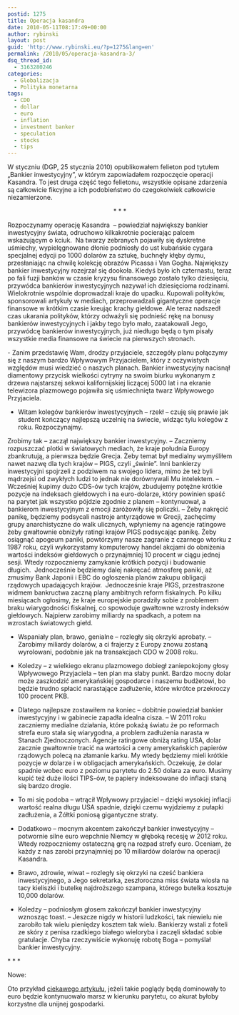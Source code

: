 ```yaml
---
postid: 1275
title: Operacja kasandra
date: 2010-05-11T08:17:49+00:00
author: rybinski
layout: post
guid: 'http://www.rybinski.eu/?p=1275&lang=en'
permalink: /2010/05/operacja-kasandra-3/
dsq_thread_id:
  - 3163280246
categories:
  - Globalizacja
  - Polityka monetarna
tags:
  - CDO
  - dollar
  - euro
  - inflation
  - investment banker
  - speculation
  - stocks
  - tips
---
```

W styczniu (DGP, 25 stycznia 2010) opublikowałem felieton pod tytułem „Bankier inwestycyjny”, w którym zapowiadałem rozpoczęcie operacji Kasandra. To jest druga część tego felietonu, wszystkie opisane zdarzenia są całkowicie fikcyjne a ich podobieństwo do czegokolwiek całkowicie niezamierzone.

<p align="center">
  * * *
</p>

Rozpoczynamy operację Kasandra  – powiedział największy bankier inwestycyjny świata, odruchowo kilkakrotnie pocierając palcem wskazującym o kciuk.  Na twarzy zebranych pojawiły się dyskretne uśmiechy, wypielęgnowane dłonie podniosły do ust kubańskie cygara specjalnej edycji po 1000 dolarów za sztukę, buchnęły kłęby dymu, przesłaniając na chwilę kolekcję obrazów Picassa i Van Gogha. Największy bankier inwestycyjny rozejrzał się dookoła. Kiedyś było ich czternastu, teraz po fali fuzji banków w czasie kryzysu finansowego zostało tylko dziesięciu, przywódca bankierów inwestycyjnych nazywał ich dziesięcioma rodzinami. Wielokrotnie wspólnie doprowadzali kraje do upadku. Kupowali polityków, sponsorowali artykuły w mediach, przeprowadzali gigantyczne operacje finansowe w krótkim czasie kreując krachy giełdowe. Ale teraz nadszedł czas ukarania polityków, którzy odważyli się podnieść rękę na bonusy bankierów inwestycyjnych i jakby tego było mało, zaatakowali Jego, przywódcę bankierów inwestycyjnych, już niedługo będą o tym pisały wszystkie media finansowe na świecie na pierwszych stronach.

<!--more-->- Zanim przedstawię Wam, drodzy przyjaciele, szczegóły planu połączymy się z naszym bardzo Wpływowym Przyjacielem, który z oczywistych względów musi wiedzieć o naszych planach. Bankier inwestycyjny nacisnął diamentowy przycisk wielkości cytryny na swoim biurku wykonanym z drzewa najstarszej sekwoi kalifornijskiej liczącej 5000 lat i na ekranie telewizora plazmowego pojawiła się uśmiechnięta twarz Wpływowego Przyjaciela.

- Witam kolegów bankierów inwestycyjnych – rzekł – czuję się prawie jak student kończący najlepszą uczelnię na świecie, widząc tylu kolegów z roku. Rozpoczynajmy.

Zrobimy tak – zaczął największy bankier inwestycyjny. – Zaczniemy rozpuszczać plotki w światowych mediach, że kraje południa Europy zbankrutują, a pierwsza będzie Grecja. Żeby temat był medialny wymyśliłem nawet nazwę dla tych krajów – PIGS, czyli „świnie”. Inni bankierzy inwestycyjni spojrzeli z podziwem na swojego lidera, mimo że też byli mądrzejsi od zwykłych ludzi to jednak nie dorównywali Mu intelektem. – Wcześniej kupimy dużo CDS-ów tych krajów, zbudujemy potężne krótkie pozycje na indeksach giełdowych i na euro-dolarze, który powinien spaść na parytet jak wszystko pójdzie zgodnie z planem – kontynuował, a bankierom inwestycyjnym z emocji zaróżowiły się policzki. – Żeby nakręcić panikę, będziemy podsycali nastroje antyrządowe w Grecji, zachęcimy grupy anarchistyczne do walk ulicznych, wpłyniemy na agencje ratingowe żeby gwałtownie obniżyły ratingi krajów PIGS podsycając panikę. Żeby osiągnąć apogeum paniki, powtórzymy nasze zagranie z czarnego wtorku z 1987 roku, czyli wykorzystamy komputerowy handel akcjami do obniżenia wartości indeksów giełdowych o przynajmniej 10 procent w ciągu jednej sesji. Wtedy rozpoczniemy zamykanie krótkich pozycji i budowanie długich.  Jednocześnie będziemy dalej nakręcać atmosferę paniki, aż zmusimy Bank Japonii i EBC do ogłoszenia planów zakupu obligacji rządowych upadających krajów.  Jednocześnie kraje PIGS, przestraszone widmem bankructwa zaczną plany ambitnych reform fiskalnych. Po kilku miesiącach ogłosimy, że kraje europejskie poradziły sobie z problemem braku wiarygodności fiskalnej, co spowoduje gwałtowne wzrosty indeksów giełdowych. Najpierw zarobimy miliardy na spadkach, a potem na wzrostach światowych giełd.

- Wspaniały plan, brawo, genialne – rozległy się okrzyki aprobaty. – Zarobimy miliardy dolarów, a ci frajerzy z Europy znowu zostaną wyrolowani, podobnie jak na transakcjach CDO w 2008 roku.

- Koledzy – z wielkiego ekranu plazmowego dobiegł zaniepokojony głosy Wpływowego Przyjaciela – ten plan ma słaby punkt. Bardzo mocny dolar może zaszkodzić amerykańskiej gospodarce i naszemu budżetowi, bo będzie trudno spłacić narastające zadłużenie, które wkrótce przekroczy 100 procent PKB.

- Dlatego najlepsze zostawiłem na koniec – dobitnie powiedział bankier inwestycyjny i w gabinecie zapadła idealna cisza. – W 2011 roku zaczniemy medialne działania, które pokażą światu że po reformach strefa euro stała się wiarygodna, a problem zadłużenia narasta w Stanach Zjednoczonych. Agencje ratingowe obniżą rating USA, dolar zacznie gwałtownie tracić na wartości a ceny amerykańskich papierów rządowych polecą na złamanie karku. My wtedy będziemy mieli krótkie pozycje w dolarze i w obligacjach amerykańskich. Oczekuję, że dolar spadnie wobec euro z poziomu parytetu do 2.50 dolara za euro. Musimy kupić też duże ilości TIPS-ów, te papiery indeksowane do inflacji staną się bardzo drogie.

- To mi się podoba – wtrącił Wpływowy przyjaciel – dzięki wysokiej inflacji wartość realna długu USA spadnie, dzięki czemu wyjdziemy z pułapki zadłużenia, a Żółtki poniosą gigantyczne straty.

- Dodatkowo – mocnym akcentem zakończył bankier inwestycyjny – potwornie silne euro wepchnie Niemcy w głęboką recesję w 2012 roku. Wtedy rozpoczniemy ostateczną grę na rozpad strefy euro. Oceniam, że każdy z nas zarobi przynajmniej po 10 miliardów dolarów na operacji Kasandra.

- Brawo, zdrowie, wiwat – rozległy się okrzyki na cześć bankiera inwestycyjnego, a Jego sekretarka, zeszłoroczna miss świata wiosła na tacy kieliszki i butelkę najdroższego szampana, którego butelka kosztuje 10,000 dolarów.

- Koledzy – podniosłym głosem zakończył bankier inwestycyjny wznosząc toast. – Jeszcze nigdy w historii ludzkości, tak niewielu nie zarobiło tak wielu pieniędzy kosztem tak wielu. Bankierzy wstali z foteli ze skóry z penisa rzadkiego białego wieloryba i zaczęli składać sobie gratulacje. Chyba rzeczywiście wykonuję robotę Boga – pomyślał bankier inwestycyjny.

\* \* *

Nowe:

Oto przykład [ciekawego artykułu](http://www.businessweek.com/news/2010-05-10/ecb-may-kiss-credibility-goodbye-daniel-gros-and-thomas-mayer.html), jeżeli takie poglądy będą dominowały to euro będzie kontynuowało marsz w kierunku parytetu, co akurat byłoby korzystne dla unijnej gospodarki.
